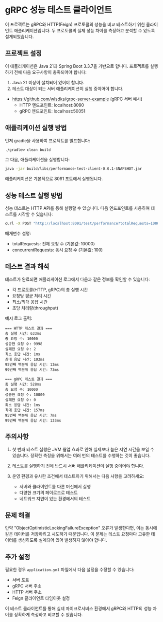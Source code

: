 # gRPC 성능 테스트 클라이언트

이 프로젝트는 gRPC와 HTTP(Feign) 프로토콜의 성능을 비교 테스트하기 위한 클라이언트 애플리케이션입니다. 두 프로토콜의 실제 성능 차이를 측정하고 분석할 수 있도록 설계되었습니다.

## 프로젝트 설정

이 애플리케이션은 Java 21과 Spring Boot 3.3.7을 기반으로 합니다. 프로젝트를 실행하기 전에 다음 요구사항이 충족되어야 합니다:

1. Java 21 이상이 설치되어 있어야 합니다.
2. 테스트 대상이 되는 서버 애플리케이션이 실행 중이어야 합니다.
- https://github.com/wlsdks/grpc-server-example (gRPC 서버 예시)
    - HTTP 엔드포인트: localhost:8090
    - gRPC 엔드포인트: localhost:50051

## 애플리케이션 실행 방법

먼저 gradle을 사용하여 프로젝트를 빌드합니다:

```bash
./gradlew clean build
```

그 다음, 애플리케이션을 실행합니다:

```bash
java -jar build/libs/performance-test-client-0.0.1-SNAPSHOT.jar
```

애플리케이션은 기본적으로 8091 포트에서 실행됩니다.

## 성능 테스트 실행 방법

성능 테스트는 HTTP API를 통해 실행할 수 있습니다. 다음 엔드포인트를 사용하여 테스트를 시작할 수 있습니다:

```bash
curl -X POST "http://localhost:8091/test/performance?totalRequests=10000&concurrentRequests=100"
```

매개변수 설명:
- totalRequests: 전체 요청 수 (기본값: 10000)
- concurrentRequests: 동시 요청 수 (기본값: 100)

## 테스트 결과 해석

테스트가 완료되면 애플리케이션 로그에서 다음과 같은 정보를 확인할 수 있습니다:

- 각 프로토콜(HTTP, gRPC)의 총 실행 시간
- 요청당 평균 처리 시간
- 최소/최대 응답 시간
- 초당 처리량(throughput)

예시 로그 출력:
```
=== HTTP 테스트 결과 ===
총 실행 시간: 633ms
총 요청 수: 10000
성공한 요청 수: 9998
실패한 요청 수: 2
최소 응답 시간: 1ms
최대 응답 시간: 103ms
95번째 백분위 응답 시간: 13ms
99번째 백분위 응답 시간: 73ms

=== gRPC 테스트 결과 ===
총 실행 시간: 528ms
총 요청 수: 10000
성공한 요청 수: 10000
실패한 요청 수: 0
최소 응답 시간: 1ms
최대 응답 시간: 157ms
95번째 백분위 응답 시간: 7ms
99번째 백분위 응답 시간: 133ms
```

## 주의사항

1. 첫 번째 테스트 실행은 JVM 웜업 효과로 인해 실제보다 높은 지연 시간을 보일 수 있습니다. 정확한 측정을 위해서는 여러 번의 테스트를 수행하는 것이 좋습니다.

2. 테스트를 실행하기 전에 반드시 서버 애플리케이션이 실행 중이어야 합니다.

3. 운영 환경과 유사한 조건에서 테스트하기 위해서는 다음 사항을 고려하세요:
    - 서버와 클라이언트를 다른 머신에서 실행
    - 다양한 크기의 페이로드로 테스트
    - 네트워크 지연이 있는 환경에서의 테스트

## 문제 해결

만약 "ObjectOptimisticLockingFailureException" 오류가 발생한다면, 이는 동시에 같은 데이터를 저장하려고 시도하기 때문입니다. 이 문제는 테스트 요청마다 고유한 데이터를 생성하도록 설계되어 있어 발생하지 않아야 합니다.

## 추가 설정

필요한 경우 `application.yml` 파일에서 다음 설정을 수정할 수 있습니다:
- 서버 포트
- gRPC 서버 주소
- HTTP 서버 주소
- Feign 클라이언트 타임아웃 설정

이 테스트 클라이언트를 통해 실제 마이크로서비스 환경에서 gRPC와 HTTP의 성능 차이를 정확하게 측정하고 비교할 수 있습니다.